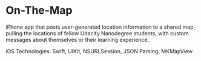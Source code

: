 # On-The-Map

iPhone app that posts user-generated location information to a shared map, pulling the locations of fellow Udacity Nanodegree students, with custom messages about themselves or their learning experience.

iOS Technologies: Swift, UIKit, NSURLSession, JSON Parsing, MKMapView
